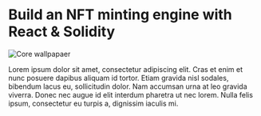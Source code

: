 # Build an NFT minting engine with React & Solidity

![Core wallpapaer](https://dbaugbrwob9sy.cloudfront.net/twitter-clone-poster.png)

Lorem ipsum dolor sit amet, consectetur adipiscing elit. Cras et enim et nunc posuere dapibus aliquam id tortor. Etiam gravida nisl sodales, bibendum lacus eu, sollicitudin dolor. Nam accumsan urna at leo gravida viverra. Donec nec augue id elit interdum pharetra ut nec lorem. Nulla felis ipsum, consectetur eu turpis a, dignissim iaculis mi. 
